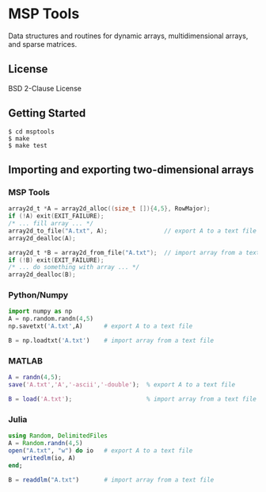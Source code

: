 # MSP Tools

Data structures and routines for dynamic arrays, multidimensional arrays, and
sparse matrices.

## License

BSD 2-Clause License 

## Getting Started

```
$ cd msptools
$ make
$ make test
```

## Importing and exporting two-dimensional arrays 

### MSP Tools

```c
array2d_t *A = array2d_alloc((size_t []){4,5}, RowMajor);
if (!A) exit(EXIT_FAILURE);
/* ... fill array ... */
array2d_to_file("A.txt", A);                // export A to a text file
array2d_dealloc(A);

array2d_t *B = array2d_from_file("A.txt");  // import array from a text file
if (!B) exit(EXIT_FAILURE);
/* ... do something with array ... */
array2d_dealloc(B);
```

### Python/Numpy

```py
import numpy as np
A = np.random.randn(4,5)
np.savetxt('A.txt',A)      # export A to a text file

B = np.loadtxt('A.txt')    # import array from a text file
```

### MATLAB

```matlab
A = randn(4,5);
save('A.txt','A','-ascii','-double');  % export A to a text file

B = load('A.txt');                     % import array from a text file
```

### Julia

```julia
using Random, DelimitedFiles
A = Random.randn(4,5)
open("A.txt", "w") do io   # export A to a text file
    writedlm(io, A)
end;

B = readdlm("A.txt")       # import array from a text file
```


